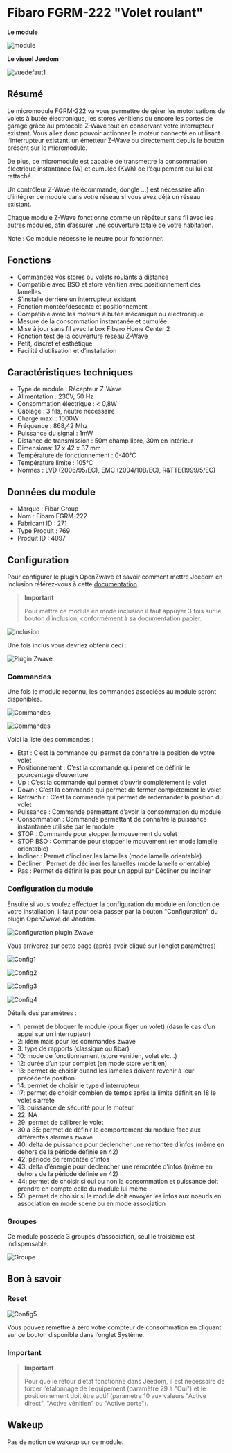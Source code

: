 # Fibaro FGRM-222 "Volet roulant"

**Le module**

![module](images/fibaro.fgrm222/module.jpg)

**Le visuel Jeedom**

![vuedefaut1](images/fibaro.fgrm222/vuedefaut1.jpg)

## Résumé

Le micromodule FGRM-222 va vous permettre de gérer les motorisations de volets à butée électronique, les stores vénitiens ou encore les portes de garage grâce au protocole Z-Wave tout en conservant votre interrupteur existant. Vous allez donc pouvoir actionner le moteur connecté en utilisant l’interrupteur existant, un émetteur Z-Wave ou directement depuis le bouton présent sur le micromodule.

De plus, ce micromodule est capable de transmettre la consommation électrique instantanée (W) et cumulée (KWh) de l’équipement qui lui est rattaché.

Un contrôleur Z-Wave (télécommande, dongle …​) est nécessaire afin d’intégrer ce module dans votre réseau si vous avez déjà un réseau existant.

Chaque module Z-Wave fonctionne comme un répéteur sans fil avec les autres modules, afin d’assurer une couverture totale de votre habitation.

Note : Ce module nécessite le neutre pour fonctionner.

## Fonctions

-   Commandez vos stores ou volets roulants à distance
-   Compatible avec BSO et store vénitien avec positionnement des lamelles
-   S’installe derrière un interrupteur existant
-   Fonction montée/descente et positionnement
-   Compatible avec les moteurs à butée mécanique ou électronique
-   Mesure de la consommation instantanée et cumulée
-   Mise à jour sans fil avec la box Fibaro Home Center 2
-   Fonction test de la couverture réseau Z-Wave
-   Petit, discret et esthétique
-   Facilité d’utilisation et d’installation

## Caractéristiques techniques

-   Type de module : Récepteur Z-Wave
-   Alimentation : 230V, 50 Hz
-   Consommation électrique : &lt; 0,8W
-   Câblage : 3 fils, neutre nécessaire
-   Charge maxi : 1000W
-   Fréquence : 868,42 Mhz
-   Puissance du signal : 1mW
-   Distance de transmission : 50m champ libre, 30m en intérieur
-   Dimensions: 17 x 42 x 37 mm
-   Température de fonctionnement : 0-40°C
-   Température limite : 105°C
-   Normes : LVD (2006/95/EC), EMC (2004/10B/EC), R&TTE(1999/5/EC)

## Données du module

-   Marque : Fibar Group
-   Nom : Fibaro FGRM-222
-   Fabricant ID : 271
-   Type Produit : 769
-   Produit ID : 4097

## Configuration

Pour configurer le plugin OpenZwave et savoir comment mettre Jeedom en inclusion référez-vous à cette [documentation](../plugins/automation%20protocol/openzwave/).

> **Important**
>
> Pour mettre ce module en mode inclusion il faut appuyer 3 fois sur le bouton d’inclusion, conformément à sa documentation papier.

![inclusion](images/fibaro.fgrm222/inclusion.jpg)

Une fois inclus vous devriez obtenir ceci :

![Plugin Zwave](images/fibaro.fgrm222/information.jpg)

### Commandes

Une fois le module reconnu, les commandes associées au module seront disponibles.

![Commandes](images/fibaro.fgrm222/commandes.jpg)

![Commandes](images/fibaro.fgrm222/commandes2.jpg)

Voici la liste des commandes :

-   Etat : C’est la commande qui permet de connaître la position de votre volet
-   Positionnement : C’est la commande qui permet de définir le pourcentage d’ouverture
-   Up : C’est la commande qui permet d’ouvrir complétement le volet
-   Down : C’est la commande qui permet de fermer complétement le volet
-   Rafraichir : C’est la commande qui permet de redemander la position du volet
-   Puissance : Commande permettant d’avoir la consommation du module
-   Consommation : Commande permettant de connaître la puissance instantanée utilisée par le module
-   STOP : Commande pour stopper le mouvement du volet
-   STOP BSO : Commande pour stopper le mouvement (en mode lamelle orientable)
-   Incliner : Permet d’incliner les lamelles (mode lamelle orientable)
-   Décliner : Permet de décliner les lamelles (mode lamelle orientable)
-   Pas : Permet de définir le pas pour un appui sur Décliner ou Incliner

### Configuration du module

Ensuite si vous voulez effectuer la configuration du module en fonction de votre installation, il faut pour cela passer par la bouton "Configuration" du plugin OpenZwave de Jeedom.

![Configuration plugin Zwave](images/plugin/bouton_configuration.jpg)

Vous arriverez sur cette page (après avoir cliqué sur l’onglet paramètres)

![Config1](images/fibaro.fgrm222/config1.jpg)

![Config2](images/fibaro.fgrm222/config2.jpg)

![Config3](images/fibaro.fgrm222/config3.jpg)

![Config4](images/fibaro.fgrm222/config4.jpg)

Détails des paramètres :

-   1: permet de bloquer le module (pour figer un volet) (dasn le cas d’un appui sur un interrupteur)
-   2: idem mais pour les commandes zwave
-   3: type de rapports (classique ou fibar)
-   10: mode de fonctionnement (store venitien, volet etc…​)
-   12: durée d’un tour complet (en mode store venitien)
-   13: permet de choisir quand les lamelles doivent revenir à leur précédente position
-   14: permet de choisir le type d’interrupteur
-   17: permet de choisir combien de temps après la limite définit en 18 le volet s’arrete
-   18: puissance de sécurité pour le moteur
-   22: NA
-   29: permet de calibrer le volet
-   30 à 35: permet de définir le comportement du module face aux différentes alarmes zwave
-   40: delta de puissance pour déclencher une remontée d’infos (même en dehors de la période définie en 42)
-   42: période de remontée d’infos
-   43: delta d’énergie pour déclencher une remontée d’infos (même en dehors de la période définie en 42)
-   44: permet de choisir si oui ou non la consommation et puissance doit prendre en compte celle du module lui même
-   50: permet de choisir si le module doit envoyer les infos aux noeuds en association en mode scene ou en mode association

### Groupes

Ce module possède 3 groupes d’association, seul le troisième est indispensable.

![Groupe](images/fibaro.fgrm222/groupe.jpg)

## Bon à savoir

### Reset

![Config5](images/fibaro.fgrm222/config5.jpg)

Vous pouvez remettre à zéro votre compteur de consommation en cliquant sur ce bouton disponible dans l’onglet Système.

### Important

> **Important**
>
> Pour que le retour d’état fonctionne dans Jeedom, il est nécessaire de forcer l’étalonnage de l’équipement (paramètre 29 à "Oui") et le positionnement doit être actif (paramètre 10 aux valeurs "Active direct", "Active vénitien" ou "Active porte").


## Wakeup

Pas de notion de wakeup sur ce module.
